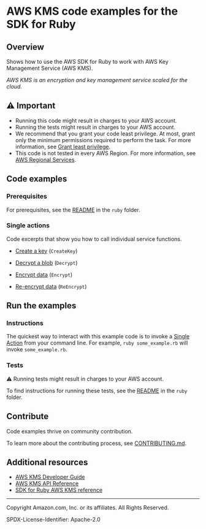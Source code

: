 <!--Generated by WRITEME on 2023-05-18 22:38:45.917274 (UTC)-->
# AWS KMS code examples for the SDK for Ruby

## Overview

Shows how to use the AWS SDK for Ruby to work with AWS Key Management Service (AWS KMS).

<!--custom.overview.start-->
<!--custom.overview.end-->

*AWS KMS is an encryption and key management service scaled for the cloud.*

## ⚠ Important

* Running this code might result in charges to your AWS account.
* Running the tests might result in charges to your AWS account.
* We recommend that you grant your code least privilege. At most, grant only the minimum permissions required to perform the task. For more information, see [Grant least privilege](https://docs.aws.amazon.com/IAM/latest/UserGuide/best-practices.html#grant-least-privilege).
* This code is not tested in every AWS Region. For more information, see [AWS Regional Services](https://aws.amazon.com/about-aws/global-infrastructure/regional-product-services).

<!--custom.important.start-->
<!--custom.important.end-->

## Code examples

### Prerequisites

For prerequisites, see the [README](../../README.md#Prerequisites) in the `ruby` folder.

### Single actions
Code excerpts that show you how to call individual service functions.

* [Create a key](./create_key.rb) (`CreateKey`)

* [Decrypt a blob](./decrypt_data.rb) (`Decrypt`)

* [Encrypt data](./encrypt_data.rb) (`Encrypt`)

* [Re-encrypt data](./re_encrypt_data.rb) (`ReEncrypt`)

<!--custom.prerequisites.start-->
<!--custom.prerequisites.end-->

## Run the examples

### Instructions

<!--custom.instructions.start-->
The quickest way to interact with this example code is to invoke a [Single Action](#single-actions) from your command line. For example, `ruby some_example.rb` will invoke `some_example.rb`.
<!--custom.instructions.end-->


### Tests

⚠ Running tests might result in charges to your AWS account.


To find instructions for running these tests, see the [README](../../README.md#Tests)
in the `ruby` folder.



<!--custom.tests.start-->

## Contribute
Code examples thrive on community contribution.

To learn more about the contributing process, see [CONTRIBUTING.md](../../../CONTRIBUTING.md).
<!--custom.tests.end-->

## Additional resources

* [AWS KMS Developer Guide](https://docs.aws.amazon.com/kms/latest/developerguide/overview.html)
* [AWS KMS API Reference](https://docs.aws.amazon.com/kms/latest/APIReference/Welcome.html)
* [SDK for Ruby AWS KMS reference](https://docs.aws.amazon.com/sdk-for-ruby/v3/api/Aws/KMS.html)

<!--custom.resources.start-->
<!--custom.resources.end-->

---

Copyright Amazon.com, Inc. or its affiliates. All Rights Reserved.

SPDX-License-Identifier: Apache-2.0
